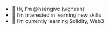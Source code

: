 - 👋 Hi, I’m @hsengivc (vignesh)
- 👀 I’m interested in learning new skills
- 🌱 I’m currently learning Solidity, Web3


<!---
hsengivc/hsengivc is a ✨ special ✨ repository because its `README.md` (this file) appears on your GitHub profile.
You can click the Preview link to take a look at your changes.
--->
